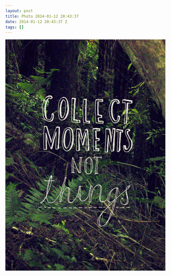 ```yaml
---
layout: post
title: Photo 2014-01-12 20:43:37
date: 2014-01-12 20:43:37 Z
tags: []
---
```

![](/media/2014/01/73125187685.png)
